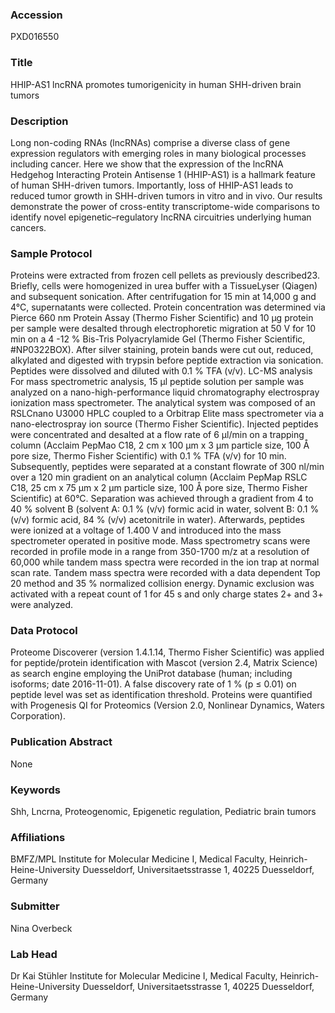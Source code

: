 ### Accession
PXD016550

### Title
HHIP-AS1 lncRNA promotes tumorigenicity in human SHH-driven brain tumors

### Description
Long non-coding RNAs (lncRNAs) comprise a diverse class of gene expression regulators with emerging roles in many biological processes including cancer. Here we show that the expression of the lncRNA Hedgehog Interacting Protein Antisense 1 (HHIP-AS1) is a hallmark feature of human SHH-driven tumors. Importantly, loss of HHIP-AS1 leads to reduced tumor growth in SHH-driven tumors in vitro and in vivo. Our results demonstrate the power of cross-entity transcriptome-wide comparisons to identify novel epigenetic–regulatory lncRNA circuitries underlying human cancers.

### Sample Protocol
Proteins were extracted from frozen cell pellets as previously described23. Briefly, cells were homogenized in urea buffer with a TissueLyser (Qiagen) and subsequent sonication. After centrifugation for 15 min at 14,000 g and 4°C, supernatants were collected. Protein concentration was determined via Pierce 660 nm Protein Assay (Thermo Fisher Scientific) and 10 µg protein per sample were desalted through electrophoretic migration at 50 V for 10 min on a 4 -12 % Bis-Tris Polyacrylamide Gel (Thermo Fisher Scientific, #NP0322BOX). After silver staining, protein bands were cut out, reduced, alkylated and digested with trypsin before peptide extraction via sonication. Peptides were dissolved and diluted with 0.1 % TFA (v/v). LC-MS analysis For mass spectrometric analysis, 15 µl peptide solution per sample was analyzed on a nano-high-performance liquid chromatography electrospray ionization mass spectrometer. The analytical system was composed of an RSLCnano U3000 HPLC coupled to a Orbitrap Elite mass spectrometer via a nano-electrospray ion source (Thermo Fisher Scientific). Injected peptides were concentrated and desalted at a flow rate of 6 µl/min on a trapping column (Acclaim PepMao C18, 2 cm x 100 µm x 3 µm particle size, 100 Å pore size, Thermo Fisher Scientific) with 0.1 % TFA (v/v) for 10 min. Subsequently, peptides were separated at a constant flowrate of 300 nl/min over a 120 min gradient on an analytical column (Acclaim PepMap RSLC C18, 25 cm x 75 µm x 2 µm particle size, 100 Å pore size, Thermo Fisher Scientific) at 60°C. Separation was achieved through a gradient from 4 to 40 % solvent B (solvent A: 0.1 % (v/v) formic acid in water, solvent B: 0.1 % (v/v) formic acid, 84 % (v/v) acetonitrile in water). Afterwards, peptides were ionized at a voltage of 1.400 V and introduced into the mass spectrometer operated in positive mode. Mass spectrometry scans were recorded in profile mode in a range from 350-1700 m/z at a resolution of 60,000 while tandem mass spectra were recorded in the ion trap at normal scan rate. Tandem mass spectra were recorded with a data dependent Top 20 method and 35 % normalized collision energy. Dynamic exclusion was activated with a repeat count of 1 for 45 s and only charge states 2+ and 3+ were analyzed.

### Data Protocol
Proteome Discoverer (version 1.4.1.14, Thermo Fisher Scientific) was applied for peptide/protein identification with Mascot (version 2.4, Matrix Science) as search engine employing the UniProt database (human; including isoforms; date 2016-11-01). A false discovery rate of 1 % (p ≤ 0.01) on peptide level was set as identification threshold. Proteins were quantified with Progenesis QI for Proteomics (Version 2.0, Nonlinear Dynamics, Waters Corporation).

### Publication Abstract
None

### Keywords
Shh, Lncrna, Proteogenomic, Epigenetic regulation, Pediatric brain tumors

### Affiliations
BMFZ/MPL
Institute for Molecular Medicine I, Medical Faculty, Heinrich-Heine-University Duesseldorf, Universitaetsstrasse 1, 40225 Duesseldorf, Germany

### Submitter
Nina Overbeck

### Lab Head
Dr Kai Stühler
Institute for Molecular Medicine I, Medical Faculty, Heinrich-Heine-University Duesseldorf, Universitaetsstrasse 1, 40225 Duesseldorf, Germany



